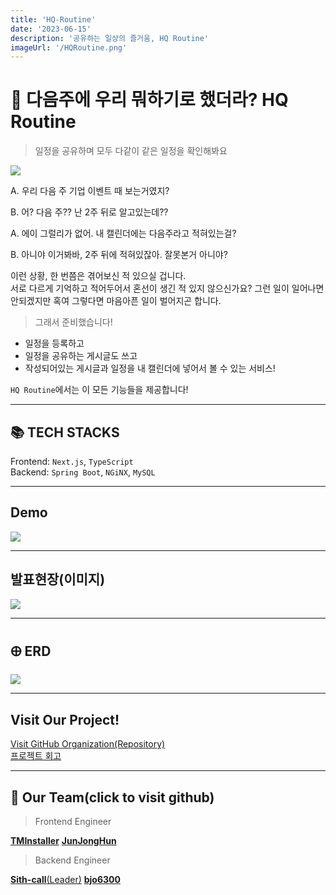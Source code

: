 ```yaml
---
title: 'HQ-Routine'
date: '2023-06-15'
description: '공유하는 일상의 즐거움, HQ Routine'
imageUrl: '/HQRoutine.png'
---
```


# 📆 다음주에 우리 뭐하기로 했더라? HQ Routine

> 일정을 공유하며 모두 다같이 같은 일정을 확인해봐요

![](https://i.imgur.com/7HfWV6x.png)

A. 우리 다음 주 기업 이벤트 때 보는거였지?

B. 어? 다음 주?? 난 2주 뒤로 알고있는데??

A. 에이 그럴리가 없어. 내 캘린더에는 다음주라고 적혀있는걸?

B. 아니야 이거봐바, 2주 뒤에 적혀있잖아. 잘못본거 아니야?

이런 상황, 한 번쯤은 겪어보신 적 있으실 겁니다.  
서로 다르게 기억하고 적어두어서 혼선이 생긴 적 있지 않으신가요? 그런 일이 일어나면 안되겠지만 혹여 그렇다면 마음아픈 일이 벌어지곤 합니다.

> 그래서 준비했습니다!

- 일정을 등록하고
- 일정을 공유하는 게시글도 쓰고
- 작성되어있는 게시글과 일정을 내 캘린더에 넣어서 볼 수 있는 서비스!

`HQ Routine`에서는 이 모든 기능들을 제공합니다!

---

## 📚 TECH STACKS

Frontend: `Next.js`, `TypeScript`  
Backend: `Spring Boot`, `NGiNX`, `MySQL`

---

## Demo

[![](https://i.imgur.com/3tmn3Fw.png)](https://studio.youtube.com/video/KrQiQmyldRw/edit)

---

## 발표현장(이미지)

![](https://i.imgur.com/ud5RpQZ.png)

---

## 🜨 ERD

![](https://i.imgur.com/UdaXtMs.png)

---

## Visit Our Project!
 
[Visit GitHub Organization(Repository)](https://github.com/Techeer-FM-Studio)  
[프로젝트 회고](https://time-map-installer.tistory.com/212)

---

## 👥 Our Team(click to visit github)

> Frontend Engineer

[**TMInstaller**](https://github.com/TMInstaller)
[**JunJongHun**](https://github.com/JunJongHun)

> Backend Engineer

[**Sith-call**(Leader)](https://github.com/Sith-call)
[**bjo6300**](https://github.com/bjo6300)
